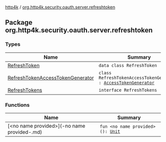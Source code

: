 [http4k](../index.md) / [org.http4k.security.oauth.server.refreshtoken](./index.md)

## Package org.http4k.security.oauth.server.refreshtoken

### Types

| Name | Summary |
|---|---|
| [RefreshToken](-refresh-token/index.md) | `data class RefreshToken` |
| [RefreshTokenAccessTokenGenerator](-refresh-token-access-token-generator/index.md) | `class RefreshTokenAccessTokenGenerator : `[`AccessTokenGenerator`](../org.http4k.security.oauth.server.accesstoken/-access-token-generator/index.md) |
| [RefreshTokens](-refresh-tokens/index.md) | `interface RefreshTokens` |

### Functions

| Name | Summary |
|---|---|
| [&lt;no name provided&gt;](-no name provided-.md) | `fun <no name provided>(): `[`Unit`](https://kotlinlang.org/api/latest/jvm/stdlib/kotlin/-unit/index.html) |
